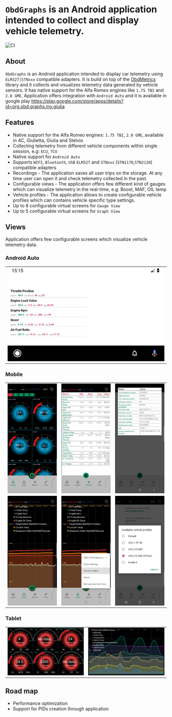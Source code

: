 # `ObdGraphs` is an Android application intended to collect and display vehicle telemetry.

![CI](https://github.com/tzebrowski/ObdGraphs/actions/workflows/build.yml/badge.svg)

## About

`ObdGraphs` is an Android application intended to display car
telemetry  using `ELM327|STNxxx` compatible adapters.
It is build on top of the [ObdMetrics](https://github.com/tzebrowski/ObdMetrics "ObdMetrics") library and it collects and visualizes telemetry data 
generated by vehicle sensors. 
It has native support for the Alfa Romeo engines like `1.75 TBI` and `2.0 GME`.
Application offers integration with `Android Auto` and it is available in google play https://play.google.com/store/apps/details?id=org.obd.graphs.my.giulia

## Features

* Native support for the Alfa Romeo engines: `1.75 TBI`, `2.0 GME`, available in 4C, Giulietta, Giulia and Stelvio
* Collecting telemetry from different vehicle components within single session, e.g: `ECU`, `TCU`
* Native support for `Android Auto`  
* Supports `WIFI`, `Bluetooth`, `USB` `ELM327` and `STNxxx` (`STN1170`,`STN2120`) compatible adapters 
* Recordings -  The application saves all user trips on the storage. At any time user can open it and check telemetry collected in the past.
* Configurable views -  The application offers few different kind of gauges which can visualize telemetry in the real-time, e.g: Boost, MAF, OIL temp 
* Vehicle profiles - The application allows to create configurable vehicle profiles which can contains vehicle specific type settings.
* Up to 8 configurable virtual screens for `Gauge View`
* Up to 5 configurable virtual screens for `Graph View`


## Views

Application offers few configurable screens which visualize vehicle telemetry data.

### Android Auto

|                                                              |
|--------------------------------------------------------------| 
| ![Alt text](./res/aa_screenshot.png?raw=true "Android Auto") | 



### Mobile

|                                                            |                                                              |                                                                  |
|------------------------------------------------------------|--------------------------------------------------------------|------------------------------------------------------------------| 
| ![Alt text](./res/Screenshot_phone_2.png?raw=true "Gauge") | ![Alt text](./res/Screenshot_phone_1.png?raw=true "Metrics") | ![Alt text](./res/Screenshot_8.png?raw=true "Metadata")          |
| ![Alt text](./res/Screenshot_phone_3.png?raw=true "Graph") | ![Alt text](./res/Screenshot_phone_4.png?raw=true "Graph")   | ![Alt text](./res/Screenshot_10.png?raw=true "Vehicle Profiles") |

### Tablet


|                                                      |                                                      |
|------------------------------------------------------|------------------------------------------------------|
| ![Alt text](./res/Screenshot_3.png?raw=true "Gauge") | ![Alt text](./res/Screenshot_6.png?raw=true "Graph") | 


## Road map
* Performance optimization
* Support for PIDs creation through application  